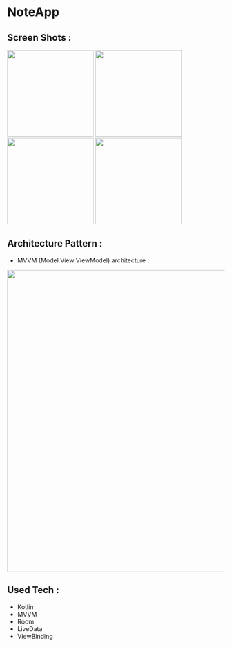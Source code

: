 # NoteApp

## Screen Shots :
<img src="https://user-images.githubusercontent.com/53878861/181127984-03a388c2-859d-4a21-9b53-6c5dcaaea62e.jpg" width="200">     <img src="https://user-images.githubusercontent.com/53878861/181128084-d3780d11-bf4a-40d8-86e1-fcaab46a2c2b.jpg" width="200">     <img src="https://user-images.githubusercontent.com/53878861/181128105-c0319d32-6da1-4704-8d15-7d3cf37e1d78.jpg" width="200">     <img src="https://user-images.githubusercontent.com/53878861/181128115-5d066cf1-acfe-47ce-ac10-009de9cc57e8.jpg" width="200">

## Architecture Pattern :
- MVVM (Model View ViewModel) architecture :
<img src="https://user-images.githubusercontent.com/53878861/181129304-242cfafa-70ec-43a8-9a59-41b0282f8c7d.png" width="700">

## Used Tech :
  - Kotlin
  - MVVM
  - Room 
  - LiveData
  - ViewBinding
